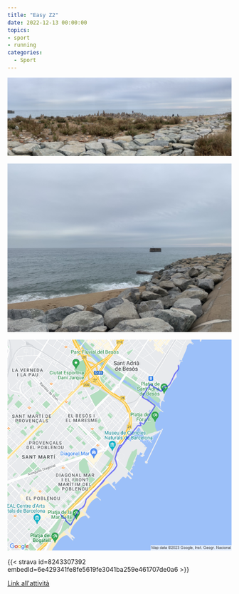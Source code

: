 ```yaml
---
title: "Easy Z2"
date: 2022-12-13 00:00:00
topics:
- sport
- running
categories:
  - Sport
---
```


![](images/IMG_0861.jpg)

![](images/IMG_0859.jpg)

![](images/20221213-activity-map.png)

{{< strava id=8243307392 embedId=6e429341fe8fe5619fe3041ba259e461707de0a6 >}}

[Link all'attività](https://strava.com/activities/8243307392)
